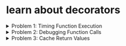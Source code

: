 # learn about decorators


<details>
<summary>
Problem 1: Timing Function Execution
</summary>
Problem: Write a decorator that measures the time a function takes to execute.
</details>


<details>
<summary>
Problem 2: Debugging Function Calls
</summary>
Problem: Create a decorator to print the function name and the values of its arguments every time the function is called.
</details>


<details>
<summary>
Problem 3: Cache Return Values
</summary>
Problem: Implement a decorator that caches the return values of a function, so that when it's called with the same arguments, the cached value is returned instead of re-executing the function.
</details>